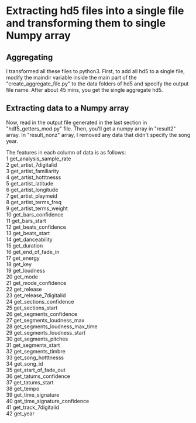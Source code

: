 # Extracting hd5 files into a single file and transforming them to single Numpy array


## Aggregating

I transformed all these files to python3. First, to add all hd5 to a single file, modify the maindir variable inside the main part of the "create_aggregate_file.py" to the data folders of hd5 and specify the output file name. After about 45 mins, you get the single aggregate hd5.

## Extracting data to a Numpy array

Now, read in the output file generated in the last section in "hdf5_getters_mod.py" file. Then, you'll get a numpy array in "result2" array. In "result_nonz" array, I removed any data that didn't specify the song year. 

The features in each column of data is as follows: <br />
1 get_analysis_sample_rate <br />
2 get_artist_7digitalid <br />
3 get_artist_familiarity <br />
4 get_artist_hotttnesss <br />
5 get_artist_latitude <br />
6 get_artist_longitude <br />
7 get_artist_playmeid <br />
8 get_artist_terms_freq <br />
9 get_artist_terms_weight <br />
10 get_bars_confidence <br />
11 get_bars_start <br />
12 get_beats_confidence <br />
13 get_beats_start <br />
14 get_danceability <br />
15 get_duration <br />
16 get_end_of_fade_in <br />
17 get_energy <br />
18 get_key <br />
19 get_loudness <br />
20 get_mode <br />
21 get_mode_confidence <br />
22 get_release <br />
23 get_release_7digitalid <br />
24 get_sections_confidence <br />
25 get_sections_start <br />
26 get_segments_confidence <br />
27 get_segments_loudness_max <br />
28 get_segments_loudness_max_time <br />
29 get_segments_loudness_start <br />
30 get_segments_pitches <br />
31 get_segments_start <br />
32 get_segments_timbre <br />
33 get_song_hotttnesss <br />
34 get_song_id <br />
35 get_start_of_fade_out <br />
36 get_tatums_confidence <br />
37 get_tatums_start <br />
38 get_tempo <br />
39 get_time_signature <br />
40 get_time_signature_confidence <br />
41 get_track_7digitalid <br />
42 get_year <br />
